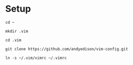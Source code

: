 # Setup


` cd ~ `

` mkdir .vim `

` cd .vim `

` git clone https://github.com/andyedison/vim-config.git `

` ln -s ~/.vim/vimrc ~/.vimrc `
